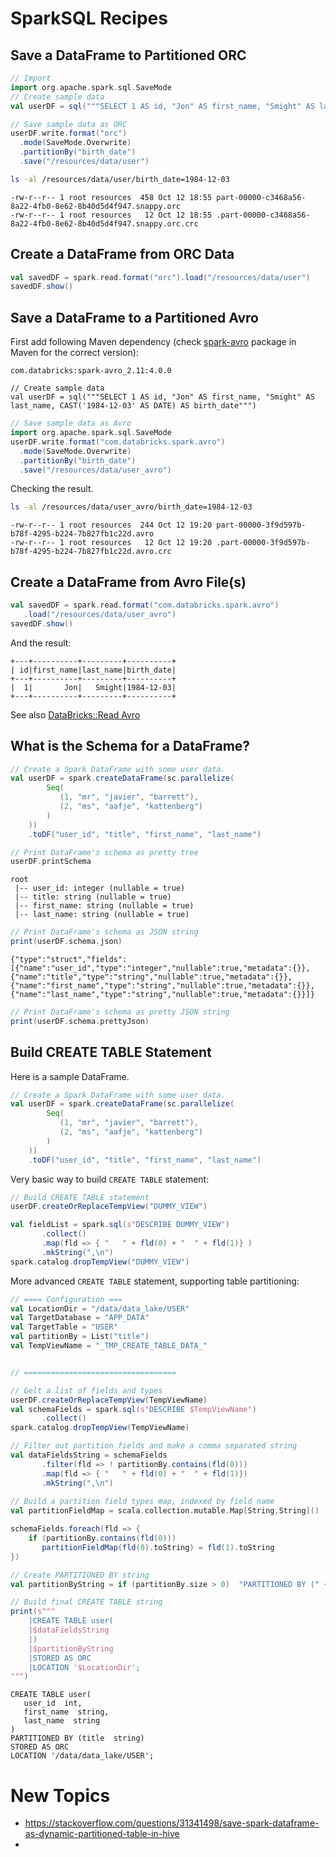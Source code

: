 # SparkSQL Recipes

## Save a DataFrame to Partitioned ORC

```scala
// Import
import org.apache.spark.sql.SaveMode
// Create sample data
val userDF = sql("""SELECT 1 AS id, "Jon" AS first_name, "Smight" AS last_name, CAST('1984-1203' AS DATE) AS birth_date""")

// Save sample data as ORC
userDF.write.format("orc")
  .mode(SaveMode.Overwrite)
  .partitionBy("birth_date")
  .save("/resources/data/user")
```



```bash
ls -al /resources/data/user/birth_date=1984-12-03
```



```
-rw-r--r-- 1 root resources  458 Oct 12 18:55 part-00000-c3468a56-8a22-4fb0-8e62-8b40d5d4f947.snappy.orc
-rw-r--r-- 1 root resources   12 Oct 12 18:55 .part-00000-c3468a56-8a22-4fb0-8e62-8b40d5d4f947.snappy.orc.crc
```



## Create a DataFrame from ORC Data

```scala
val savedDF = spark.read.format("orc").load("/resources/data/user")
savedDF.show()
```



## Save a DataFrame to a Partitioned Avro

First add following Maven dependency (check [spark-avro](https://mvnrepository.com/artifact/com.databricks/spark-avro) package in Maven for the correct version):

```sclala
com.databricks:spark-avro_2.11:4.0.0
```



```spark
// Create sample data
val userDF = sql("""SELECT 1 AS id, "Jon" AS first_name, "Smight" AS last_name, CAST('1984-12-03' AS DATE) AS birth_date""")
```



```scala
// Save sample data as Avro
import org.apache.spark.sql.SaveMode
userDF.write.format("com.databricks.spark.avro")
  .mode(SaveMode.Overwrite)
  .partitionBy("birth_date")
  .save("/resources/data/user_avro")
```

Checking the result.

```bash
ls -al /resources/data/user_avro/birth_date=1984-12-03
```

```
-rw-r--r-- 1 root resources  244 Oct 12 19:20 part-00000-3f9d597b-b78f-4295-b224-7b827fb1c22d.avro
-rw-r--r-- 1 root resources   12 Oct 12 19:20 .part-00000-3f9d597b-b78f-4295-b224-7b827fb1c22d.avro.crc
```



## Create a DataFrame from Avro File(s)

```scala
val savedDF = spark.read.format("com.databricks.spark.avro")
   .load("/resources/data/user_avro")
savedDF.show()
```

And the result:

```
+---+----------+---------+----------+
| id|first_name|last_name|birth_date|
+---+----------+---------+----------+
|  1|       Jon|   Smight|1984-12-03|
+---+----------+---------+----------+
```



See also [DataBricks::Read Avro](https://docs.databricks.com/spark/latest/data-sources/read-avro.html)

## What is the Schema for a DataFrame?

```scala
// Create a Spark DataFrame with some user data.
val userDF = spark.createDataFrame(sc.parallelize(
        Seq(
           (1, "mr", "javier", "barrett"),
           (2, "ms", "aafje", "kattenberg")
        )
    ))
    .toDF("user_id", "title", "first_name", "last_name")
```



```scala
// Print DataFrame's schema as pretty tree
userDF.printSchema
```

```
root
 |-- user_id: integer (nullable = true)
 |-- title: string (nullable = true)
 |-- first_name: string (nullable = true)
 |-- last_name: string (nullable = true)
```



```scala
// Print DataFrame's schema as JSON string
print(userDF.schema.json)
```

```
{"type":"struct","fields":[{"name":"user_id","type":"integer","nullable":true,"metadata":{}},{"name":"title","type":"string","nullable":true,"metadata":{}},{"name":"first_name","type":"string","nullable":true,"metadata":{}},{"name":"last_name","type":"string","nullable":true,"metadata":{}}]}
```



```scala
// Print DataFrame's schema as pretty JSON string
print(userDF.schema.prettyJson)
```



## Build CREATE TABLE Statement

Here is a sample DataFrame.

```scala
// Create a Spark DataFrame with some user data.
val userDF = spark.createDataFrame(sc.parallelize(
        Seq(
           (1, "mr", "javier", "barrett"),
           (2, "ms", "aafje", "kattenberg")
        )
    ))
    .toDF("user_id", "title", "first_name", "last_name")
```



Very basic way to build `CREATE TABLE` statement:

```scala
// Build CREATE TABLE statement
userDF.createOrReplaceTempView("DUMMY_VIEW")

val fieldList = spark.sql(s"DESCRIBE DUMMY_VIEW")
       .collect()
       .map(fld => { "   " + fld(0) + "  " + fld(1)} )
       .mkString(",\n")
spark.catalog.dropTempView("DUMMY_VIEW")
```



More advanced `CREATE TABLE`  statement, supporting table partitioning:

```scala
// ==== Configuration ===
val LocationDir = "/data/data_lake/USER"
val TargetDatabase = "APP_DATA"
val TargetTable = "USER"
val partitionBy = List("title")
val TempViewName = "_TMP_CREATE_TABLE_DATA_"


// ==================================

// Gelt a list of fields and types
userDF.createOrReplaceTempView(TempViewName)
val schemaFields = spark.sql(s"DESCRIBE $TempViewName")
       .collect()
spark.catalog.dropTempView(TempViewName)

// Filter out partition fields and make a comma separated string
val dataFieldsString = schemaFields
       .filter(fld => ! partitionBy.contains(fld(0)))
       .map(fld => { "   " + fld(0) + "  " + fld(1)})
       .mkString(",\n")
       
// Build a partition field types map, indexed by field name
val partitionFieldMap = scala.collection.mutable.Map[String,String]()

schemaFields.foreach(fld => {
    if (partitionBy.contains(fld(0))) 
       partitionFieldMap(fld(0).toString) = fld(1).toString
})

// Create PARTITIONED BY string
val partitionByString = if (partitionBy.size > 0)  "PARTITIONED BY (" + partitionBy.map(fld => fld.toString + "  " + partitionFieldMap(fld.toString)).mkString(", ") + ")" else ""

// Build final CREATE TABLE string
print(s"""
    |CREATE TABLE user(
    |$dataFieldsString
    |)
    |$partitionByString
    |STORED AS ORC
    |LOCATION '$LocationDir';
""")
```

```
CREATE TABLE user(
   user_id  int,
   first_name  string,
   last_name  string
)
PARTITIONED BY (title  string)
STORED AS ORC
LOCATION '/data/data_lake/USER';
```





# New Topics

* https://stackoverflow.com/questions/31341498/save-spark-dataframe-as-dynamic-partitioned-table-in-hive
* 